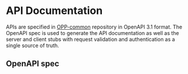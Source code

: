# API Documentation

APIs are specified in [OPP-common](https://github.com/OpenParkProject/OPP-common/openapi.yaml) repository in OpenAPI 3.1 format.
The OpenAPI spec is used to generate the API documentation as well as the server and client stubs with request validation and authentication as a single source of truth.

## OpenAPI spec

<div id="redoc-wrapper">
  <div id="redoc-container"></div>
</div>

<script src="https://cdn.redoc.ly/redoc/latest/bundles/redoc.standalone.js"></script>
<script>
  Redoc.init('../openapi.yaml', {}, document.getElementById('redoc-container'));
</script>

<style>
  html, body {
    height: 100%;
    margin: 0;
  }

  #redoc-wrapper {
    display: flex;
    flex-direction: column;
    min-height: 100vh;
  }

  #redoc-container {
    flex: 1;
    width: 170%;
    margin: 0 auto;
  }

  footer {
    z-index: 10;
  }
</style>
